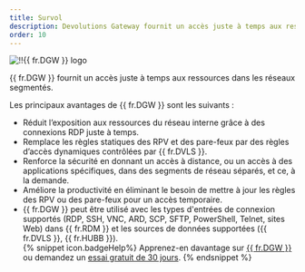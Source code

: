 ```yaml
---
title: Survol
description: Devolutions Gateway fournit un accès juste à temps aux ressources dans les réseaux segmentés.
order: 10
---
```

![!!{{ fr.DGW }} logo](https://webdevolutions.blob.core.windows.net/images/projects/gateway/logos/gateway-color-shadow.svg)

{{ fr.DGW }} fournit un accès juste à temps aux ressources dans les réseaux segmentés.  

Les principaux avantages de {{ fr.DGW }} sont les suivants :  

* Réduit l’exposition aux ressources du réseau interne grâce à des connexions RDP juste à temps.  
* Remplace les règles statiques des RPV et des pare-feux par des règles d’accès dynamiques contrôlées par {{ fr.DVLS }}.  
* Renforce la sécurité en donnant un accès à distance, ou un accès à des applications spécifiques, dans des segments de réseau séparés, et ce, à la demande.  
* Améliore la productivité en éliminant le besoin de mettre à jour les règles des RPV ou des pare-feux pour un accès temporaire.  
* {{ fr.DGW }} peut être utilisé avec les types d'entrées de connexion supportés (RDP, SSH, VNC, ARD, SCP, SFTP, PowerShell, Telnet, sites Web) dans {{ fr.RDM }} et les sources de données supportées ({{ fr.DVLS }}, {{ fr.HUBB }}).  
{% snippet icon.badgeHelp%}
Apprenez-en davantage sur [{{ fr.DGW }}](https://devolutions.net/fr/gateway/) ou demandez un [essai gratuit de 30 jours](https://devolutions.net/fr/gateway/trial/).
{% endsnippet %}  
